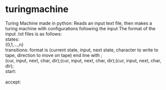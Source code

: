 # turingmachine
Turing Machine made in python:
  Reads an input text file, then makes a turing machine with configurations following the input
  The format of the input .txt files is as follows:<br />
  states:  <br />
  {0,1,...,n}  <br />
  transitions: format is (current state, input, next state, character to write to tape, direction to move on tape) end line with ;<br /> 
  (cur, input, next, char, dir);(cur, input, next, char, dir);(cur, input, next, char, dir);<br />
  start:  <br />
  <start state number>  <br />
  accept:   <br />
  <accept state number><br />
